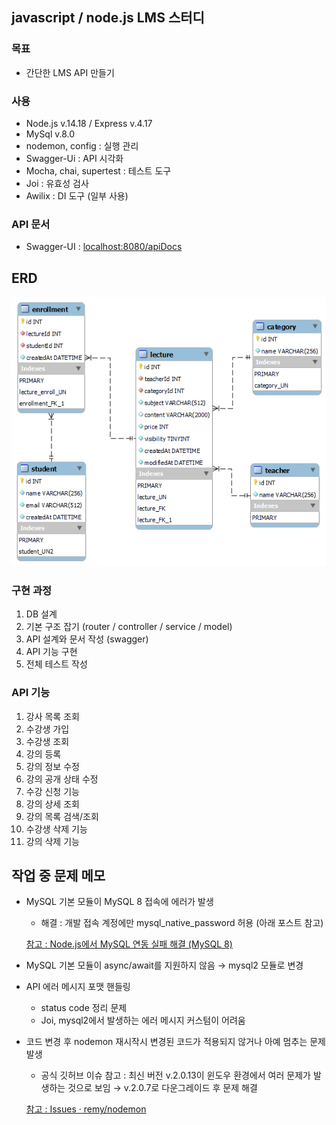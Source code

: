 ## javascript / node.js LMS 스터디

### 목표
- 간단한 LMS API 만들기


### 사용

- Node.js v.14.18 / Express v.4.17
- MySql v.8.0
- nodemon, config : 실행 관리
- Swagger-Ui : API 시각화
- Mocha, chai, supertest : 테스트 도구
- Joi : 유효성 검사
- Awilix : DI 도구 (일부 사용)

### API 문서
- Swagger-UI : [localhost:8080/apiDocs](http://localhost:8080/apiDocs)

## ERD
![erd.png](./image/erd.png)

### 구현 과정

1. DB 설계
2. 기본 구조 잡기 (router / controller / service / model)
3. API 설계와 문서 작성 (swagger)
4. API 기능 구현
6. 전체 테스트 작성

### API 기능

1. 강사 목록 조회
2. 수강생 가입
3. 수강생 조회
6. 강의 등록
7. 강의 정보 수정
8. 강의 공개 상태 수정
9. 수강 신청 기능
10. 강의 상세 조회
11. 강의 목록 검색/조회
12. 수강생 삭제 기능
13. 강의 삭제 기능


## 작업 중 문제 메모

- MySQL 기본 모듈이 MySQL 8 접속에 에러가 발생
    - 해결 : 개발 접속 계정에만 mysql_native_password 허용 (아래 포스트 참고)
    
    [참고 : Node.js에서 MySQL 연동 실패 해결 (MySQL 8)](https://calvinjmkim.tistory.com/53)
    
- MySQL 기본 모듈이 async/await를 지원하지 않음 → mysql2 모듈로 변경
- API 에러 메시지 포맷 핸들링
    - status code 정리 문제
    - Joi, mysql2에서 발생하는 에러 메시지 커스텀이 어려움
- 코드 변경 후 nodemon 재시작시 변경된 코드가 적용되지 않거나 아예 멈추는 문제 발생
    - 공식 깃허브 이슈 참고 : 최신 버전 v.2.0.13이 윈도우 환경에서 여러 문제가 발생하는 것으로 보임 → v.2.0.7로 다운그레이드 후 문제 해결
    
    [참고 : Issues · remy/nodemon](https://github.com/remy/nodemon/issues)
